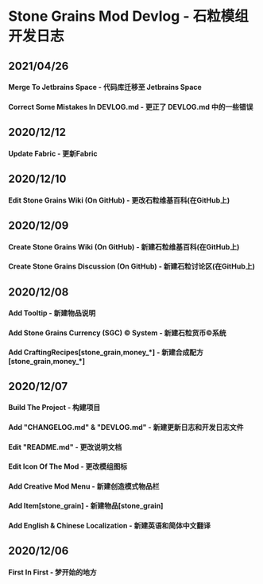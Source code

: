 # Stone Grains Mod Devlog - 石粒模组开发日志

## 2021/04/26

#### Merge To Jetbrains Space - 代码库迁移至 Jetbrains Space

#### Correct Some Mistakes In DEVLOG.md - 更正了 DEVLOG.md 中的一些错误

## 2020/12/12

#### Update Fabric - 更新Fabric

## 2020/12/10

#### Edit Stone Grains Wiki \(On GitHub) - 更改石粒维基百科\(在GitHub上)

## 2020/12/09

#### Create Stone Grains Wiki \(On GitHub) - 新建石粒维基百科\(在GitHub上)

#### Create Stone Grains Discussion \(On GitHub) - 新建石粒讨论区\(在GitHub上)

## 2020/12/08

#### Add Tooltip - 新建物品说明

#### Add Stone Grains Currency \(SGC) © System - 新建石粒货币©系统

#### Add CraftingRecipes\[stone_grain,money_\*] - 新建合成配方\[stone_grain,money_\*]

## 2020/12/07

#### Build The Project - 构建项目

#### Add "CHANGELOG.md" & "DEVLOG.md" - 新建更新日志和开发日志文件

#### Edit "README.md" - 更改说明文档

#### Edit Icon Of The Mod - 更改模组图标

#### Add Creative Mod Menu - 新建创造模式物品栏

#### Add Item\[stone_grain] - 新建物品\[stone_grain]

#### Add English & Chinese Localization - 新建英语和简体中文翻译

## 2020/12/06

#### First In First - 梦开始的地方